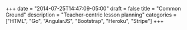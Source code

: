 +++
date = "2014-07-25T14:47:09-05:00"
draft = false
title = "Common Ground"
description = "Teacher-centric lesson planning"
categories = ["HTML", "Go", "AngularJS", "Bootstrap", "Heroku", "Stripe"]
+++
